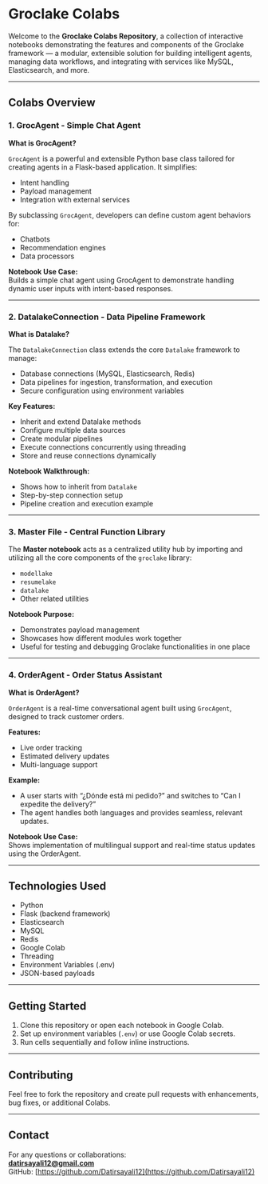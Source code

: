 # Groclake Colabs

Welcome to the **Groclake Colabs Repository**, a collection of interactive notebooks demonstrating the features and components of the Groclake framework — a modular, extensible solution for building intelligent agents, managing data workflows, and integrating with services like MySQL, Elasticsearch, and more.

---

## Colabs Overview

### 1. **GrocAgent - Simple Chat Agent**

**What is GrocAgent?**

`GrocAgent` is a powerful and extensible Python base class tailored for creating agents in a Flask-based application. It simplifies:
- Intent handling
- Payload management
- Integration with external services

By subclassing `GrocAgent`, developers can define custom agent behaviors for:
- Chatbots  
- Recommendation engines  
- Data processors  

**Notebook Use Case:**  
Builds a simple chat agent using GrocAgent to demonstrate handling dynamic user inputs with intent-based responses.

---

### 2. **DatalakeConnection - Data Pipeline Framework**

**What is Datalake?**

The `DatalakeConnection` class extends the core `Datalake` framework to manage:
- Database connections (MySQL, Elasticsearch, Redis)
- Data pipelines for ingestion, transformation, and execution
- Secure configuration using environment variables

**Key Features:**
- Inherit and extend Datalake methods
- Configure multiple data sources
- Create modular pipelines
- Execute connections concurrently using threading
- Store and reuse connections dynamically

**Notebook Walkthrough:**
- Shows how to inherit from `Datalake`
- Step-by-step connection setup
- Pipeline creation and execution example

---

### 3. **Master File - Central Function Library**

The **Master notebook** acts as a centralized utility hub by importing and utilizing all the core components of the `groclake` library:
- `modellake`
- `resumelake`
- `datalake`
- Other related utilities

**Notebook Purpose:**
- Demonstrates payload management
- Showcases how different modules work together
- Useful for testing and debugging Groclake functionalities in one place

---

### 4. **OrderAgent - Order Status Assistant**

**What is OrderAgent?**

`OrderAgent` is a real-time conversational agent built using `GrocAgent`, designed to track customer orders.

**Features:**
-  Live order tracking
-  Estimated delivery updates
-  Multi-language support

**Example:**
- A user starts with “¿Dónde está mi pedido?” and switches to “Can I expedite the delivery?”  
- The agent handles both languages and provides seamless, relevant updates.

**Notebook Use Case:**  
Shows implementation of multilingual support and real-time status updates using the OrderAgent.

---

## Technologies Used

- Python
- Flask (backend framework)
- Elasticsearch
- MySQL
- Redis
- Google Colab
- Threading
- Environment Variables (.env)
- JSON-based payloads

---

## Getting Started

1. Clone this repository or open each notebook in Google Colab.
2. Set up environment variables (`.env`) or use Google Colab secrets.
3. Run cells sequentially and follow inline instructions.

---

## Contributing

Feel free to fork the repository and create pull requests with enhancements, bug fixes, or additional Colabs.

---


## Contact

For any questions or collaborations:  
**datirsayali12@gmail.com**  
GitHub: [https://github.com/Datirsayali12](https://github.com/Datirsayali12)

